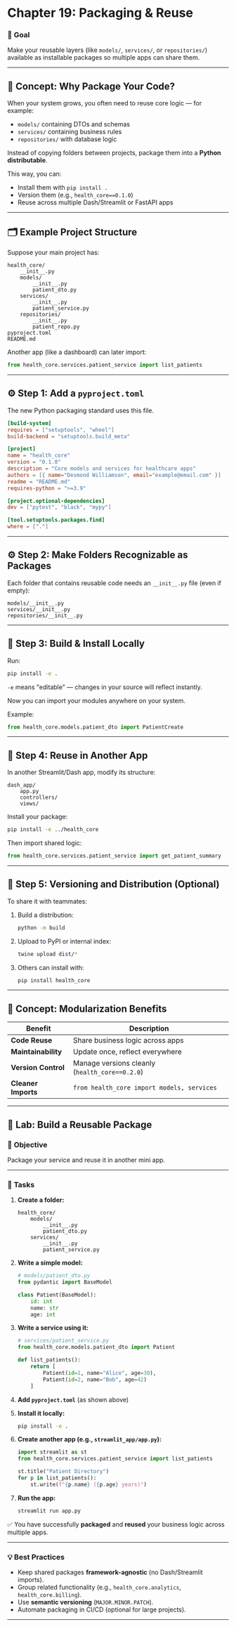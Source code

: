 # **Chapter 19: Packaging & Reuse**

### 🎯 **Goal**

Make your reusable layers (like `models/`, `services/`, or `repositories/`) available as installable packages so multiple apps can share them.

---

## 🧱 **Concept: Why Package Your Code?**

When your system grows, you often need to reuse core logic —
for example:

* `models/` containing DTOs and schemas
* `services/` containing business rules
* `repositories/` with database logic

Instead of copying folders between projects, package them into a **Python distributable**.

This way, you can:

* Install them with `pip install .`
* Version them (e.g., `health_core==0.1.0`)
* Reuse across multiple Dash/Streamlit or FastAPI apps

---

## 🗂️ **Example Project Structure**

Suppose your main project has:

```
health_core/
    __init__.py
    models/
        __init__.py
        patient_dto.py
    services/
        __init__.py
        patient_service.py
    repositories/
        __init__.py
        patient_repo.py
pyproject.toml
README.md
```

Another app (like a dashboard) can later import:

```python
from health_core.services.patient_service import list_patients
```

---

## ⚙️ **Step 1: Add a `pyproject.toml`**

The new Python packaging standard uses this file.

```toml
[build-system]
requires = ["setuptools", "wheel"]
build-backend = "setuptools.build_meta"

[project]
name = "health_core"
version = "0.1.0"
description = "Core models and services for healthcare apps"
authors = [{ name="Desmond Williamson", email="example@email.com" }]
readme = "README.md"
requires-python = ">=3.9"

[project.optional-dependencies]
dev = ["pytest", "black", "mypy"]

[tool.setuptools.packages.find]
where = ["."]
```

---

## ⚙️ **Step 2: Make Folders Recognizable as Packages**

Each folder that contains reusable code needs an `__init__.py` file (even if empty):

```
models/__init__.py
services/__init__.py
repositories/__init__.py
```

---

## 🧩 **Step 3: Build & Install Locally**

Run:

```bash
pip install -e .
```

`-e` means "editable" — changes in your source will reflect instantly.

Now you can import your modules anywhere on your system.

Example:

```python
from health_core.models.patient_dto import PatientCreate
```

---

## 🧪 **Step 4: Reuse in Another App**

In another Streamlit/Dash app, modify its structure:

```
dash_app/
    app.py
    controllers/
    views/
```

Install your package:

```bash
pip install -e ../health_core
```

Then import shared logic:

```python
from health_core.services.patient_service import get_patient_summary
```

---

## 🧰 **Step 5: Versioning and Distribution (Optional)**

To share it with teammates:

1. Build a distribution:

   ```bash
   python -m build
   ```
2. Upload to PyPI or internal index:

   ```bash
   twine upload dist/*
   ```
3. Others can install with:

   ```bash
   pip install health_core
   ```

---

## 🧠 **Concept: Modularization Benefits**

| Benefit             | Description                                    |
| ------------------- | ---------------------------------------------- |
| **Code Reuse**      | Share business logic across apps               |
| **Maintainability** | Update once, reflect everywhere                |
| **Version Control** | Manage versions cleanly (`health_core==0.2.0`) |
| **Cleaner Imports** | `from health_core import models, services`     |

---

## 🧪 **Lab: Build a Reusable Package**

### 🎯 **Objective**

Package your service and reuse it in another mini app.

---

### 🧩 **Tasks**

1. **Create a folder:**

   ```
   health_core/
       models/
           __init__.py
           patient_dto.py
       services/
           __init__.py
           patient_service.py
   ```

2. **Write a simple model:**

   ```python
   # models/patient_dto.py
   from pydantic import BaseModel

   class Patient(BaseModel):
       id: int
       name: str
       age: int
   ```

3. **Write a service using it:**

   ```python
   # services/patient_service.py
   from health_core.models.patient_dto import Patient

   def list_patients():
       return [
           Patient(id=1, name="Alice", age=30),
           Patient(id=2, name="Bob", age=42)
       ]
   ```

4. **Add `pyproject.toml`** (as shown above)

5. **Install it locally:**

   ```bash
   pip install -e .
   ```

6. **Create another app (e.g., `streamlit_app/app.py`):**

   ```python
   import streamlit as st
   from health_core.services.patient_service import list_patients

   st.title("Patient Directory")
   for p in list_patients():
       st.write(f"{p.name} ({p.age} years)")
   ```

7. **Run the app:**

   ```bash
   streamlit run app.py
   ```

✅ You have successfully **packaged** and **reused** your business logic across multiple apps.

---

### 💡 **Best Practices**

* Keep shared packages **framework-agnostic** (no Dash/Streamlit imports).
* Group related functionality (e.g., `health_core.analytics`, `health_core.billing`).
* Use **semantic versioning** (`MAJOR.MINOR.PATCH`).
* Automate packaging in CI/CD (optional for large projects).

---
